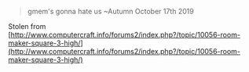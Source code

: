 > gmem's gonna hate us
> ~Autumn October 17th 2019

Stolen from [http://www.computercraft.info/forums2/index.php?/topic/10056-room-maker-square-3-high/](http://www.computercraft.info/forums2/index.php?/topic/10056-room-maker-square-3-high/)
